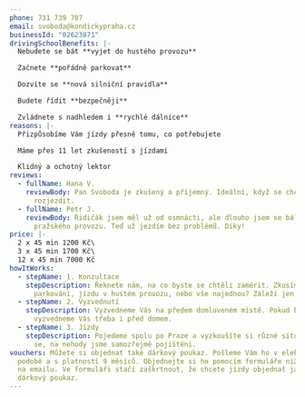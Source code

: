 ```yaml
---
phone: 731 739 707
email: svoboda@kondickypraha.cz
businessId: "02623871"
drivingSchoolBenefits: |-
  Nebudete se bát **vyjet do hustého provozu**

  Začnete **pořádně parkovat**

  Dozvíte se **nová silniční pravidla**

  Budete řídit **bezpečněji**

  Zvládnete s nadhledem i **rychlé dálnice**
reasons: |-
  Přizpůsobíme Vám jízdy přesně tomu, co potřebujete

  Máme přes 11 let zkušeností s jízdami

  Klidný a ochotný lektor
reviews:
  - fullName: Hana V.
    reviewBody: Pan Svoboda je zkušený a příjemný. Ideální, když se chcete pořádně
      rozjezdit.
  - fullName: Petr J.
    reviewBody: Řidičák jsem měl už od osmnácti, ale dlouho jsem se bál vyjet do
      pražského provozu. Teď už jezdím bez problémů. Díky!
price: |-
  2 x 45 min 1200 Kč\
  3 x 45 min 1700 Kč\
  12 x 45 min 7000 Kč
howItWorks:
  - stepName: 1. Konzultace
    stepDescription: Řeknete nám, na co byste se chtěli zaměrit. Zkusíme si spíše
      parkování, jízdu v hustém provozu, nebo vše najednou? Záleží jen na Vás.
  - stepName: 2. Vyzvednutí
    stepDescription: Vyzvedneme Vás na předem domluveném místě. Pokud byste chtěli,
      vyzvedneme Vás třeba i před domem.
  - stepName: 3. Jízdy
    stepDescription: Pojedeme spolu po Praze a vyzkoušíte si různé situace. Nebojte
      se, na nehody jsme samozřejmě pojištěni.
vouchers: Můžete si objednat také dárkový poukaz. Pošleme Vám ho v elektronické
  podobě a s platností 9 měsíců. Objednejte si ho pomocím formuláře níže, nebo
  na emailu. Ve formuláři stačí zaškrtnout, že chcete jízdy objednat jako
  dárkový poukaz.
---
```

